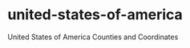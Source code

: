 united-states-of-america
========================

United States of America Counties and Coordinates
